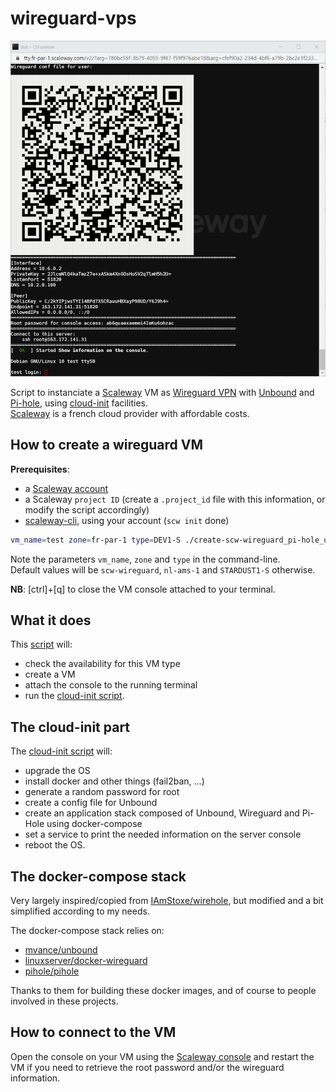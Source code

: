 # wireguard-vps

![screenshot](./assets/scw-wireguard.png)

Script to instanciate a [Scaleway](https://www.scaleway.com/) VM as [Wireguard VPN](https://www.wireguard.com/) with [Unbound](https://nlnetlabs.nl/projects/unbound/about/) and [Pi-hole](https://github.com/pi-hole), using [cloud-init](https://cloudinit.readthedocs.io/en/latest/) facilities.  
[Scaleway](https://www.scaleway.com/) is a french cloud provider with affordable costs. 


## How to create a wireguard VM

__Prerequisites__:
- a [Scaleway account](https://console.scaleway.com/register)
- a Scaleway `project ID` (create a `.project_id` file with this information, or modify the script accordingly)
- [scaleway-cli](https://github.com/scaleway/scaleway-cli), using your account (`scw init` done) 

```bash
vm_name=test zone=fr-par-1 type=DEV1-S ./create-scw-wireguard_pi-hole_unbound.sh
```

Note the parameters `vm_name`, `zone` and `type` in the command-line.  
Default values will be `scw-wireguard`, `nl-ams-1` and `STARDUST1-S` otherwise.


__NB__: [ctrl]+[q] to close the VM console attached to your terminal. 


## What it does

This [script](./create-scw-wireguard_pi-hole_unbound.sh) will: 
- check the availability for this VM type
- create a VM 
- attach the console to the running terminal
- run the [cloud-init script](./cloud-init/wireguard_pi-hole_unbound.sh).


## The cloud-init part

The [cloud-init script](./cloud-init/wireguard_pi-hole_unbound.sh) will:
- upgrade the OS
- install docker and other things (fail2ban, ...)
- generate a random password for root
- create a config file for Unbound
- create an application stack composed of Unbound, Wireguard and Pi-Hole using docker-compose
- set a service to print the needed information on the server console
- reboot the OS.


## The docker-compose stack

Very largely inspired/copied from [IAmStoxe/wirehole](https://github.com/IAmStoxe/wirehole), but modified and a bit simplified according to my needs. 

The docker-compose stack relies on:
- [mvance/unbound](https://github.com/MatthewVance/unbound-docker)
- [linuxserver/docker-wireguard](https://github.com/linuxserver/docker-wireguard)
- [pihole/pihole](https://github.com/pi-hole/pi-hole)

Thanks to them for building these docker images, and of course to people involved in these projects.  


## How to connect to the VM

Open the console on your VM using the [Scaleway console](https://console.scaleway.com/) and restart the VM if you need to retrieve the root password and/or the wireguard information. 
